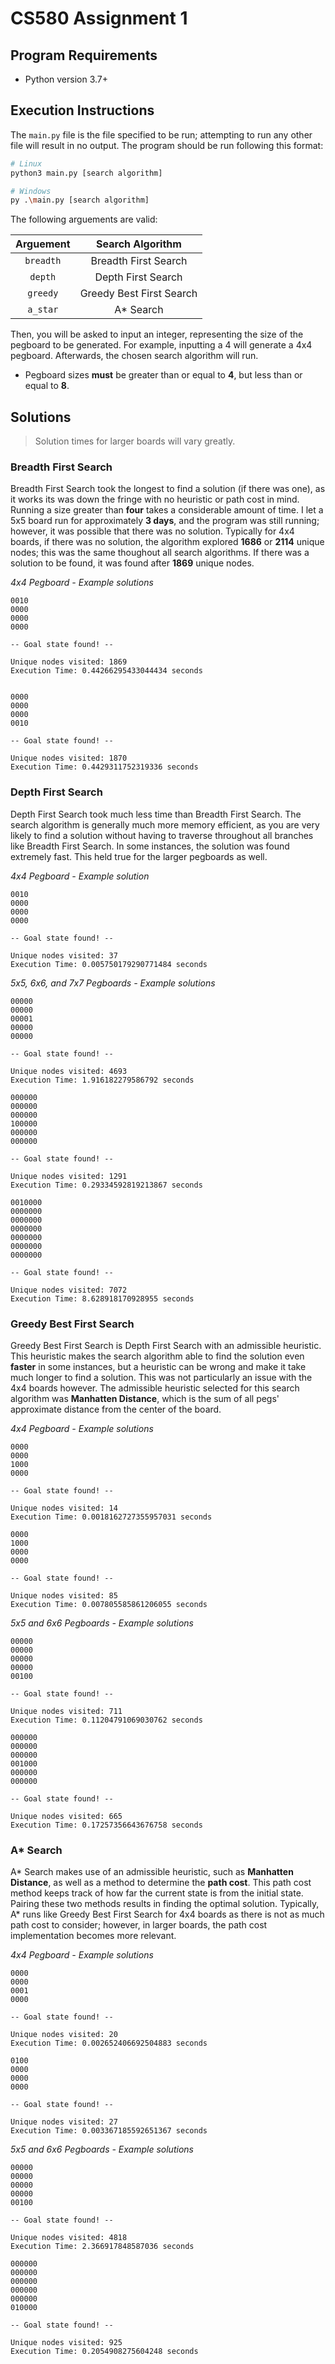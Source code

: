 # CS580 Assignment 1

## Program Requirements

- Python version 3.7+

## Execution Instructions

The `main.py` file is the file specified to be run; attempting to run any other file will result in no output. The program should be run following this format:

```bash
# Linux
python3 main.py [search algorithm]

# Windows
py .\main.py [search algorithm]
```

The following arguements are valid:

| Arguement      | Search Algorithm    
| :------------: | :-----------: 
| `breadth`      | Breadth First Search   
| `depth`        | Depth First Search
| `greedy`       | Greedy Best First Search  
| `a_star`       | A* Search 

Then, you will be asked to input an integer, representing the size of the pegboard to be generated. For example, inputting a 4 will generate a 4x4 pegboard. Afterwards, the chosen search algorithm will run.

- Pegboard sizes **must** be greater than or equal to **4**, but less than or equal to **8**.

## Solutions

> Solution times for larger boards will vary greatly.

### Breadth First Search

Breadth First Search took the longest to find a solution (if there was one), as it works its was down the fringe with no heuristic or path cost in mind. Running a size greater than **four** takes a considerable amount of time. I let a 5x5 board run for approximately **3 days**, and the program was still running; however, it was possible that there was no solution. Typically for 4x4 boards, if there was no solution, the algorithm explored **1686** or **2114** unique nodes; this was the same thoughout all search algorithms. If there was a solution to be found, it was found after **1869** unique nodes.

*4x4 Pegboard - Example solutions*

```
0010
0000
0000
0000

-- Goal state found! --
                        
Unique nodes visited: 1869
Execution Time: 0.44266295433044434 seconds


0000
0000
0000
0010

-- Goal state found! --
                        
Unique nodes visited: 1870
Execution Time: 0.4429311752319336 seconds
```

### Depth First Search

Depth First Search took much less time than Breadth First Search. The search algorithm is generally much more memory efficient, as you are very likely to find a solution without having to traverse throughout all branches like Breadth First Search. In some instances, the solution was found extremely fast. This held true for the larger pegboards as well.

*4x4 Pegboard - Example solution*

```
0010
0000
0000
0000

-- Goal state found! --
                        
Unique nodes visited: 37
Execution Time: 0.005750179290771484 seconds
```

*5x5, 6x6, and 7x7 Pegboards - Example solutions*

```
00000
00000
00001
00000
00000

-- Goal state found! --
                        
Unique nodes visited: 4693
Execution Time: 1.916182279586792 seconds
```

```
000000
000000
000000
100000
000000
000000

-- Goal state found! --
                        
Unique nodes visited: 1291
Execution Time: 0.29334592819213867 seconds
```

```
0010000
0000000
0000000
0000000
0000000
0000000
0000000

-- Goal state found! --
                        
Unique nodes visited: 7072
Execution Time: 8.628918170928955 seconds
```

### Greedy Best First Search

Greedy Best First Search is Depth First Search with an admissible heuristic. This heuristic makes the search algorithm able to find the solution even **faster** in some instances, but a heuristic can be wrong and make it take much longer to find a solution. This was not particularly an issue with the 4x4 boards however. The admissible heuristic selected for this search algorithm was **Manhatten Distance**, which is the sum of all pegs' approximate distance from the center of the board.

*4x4 Pegboard - Example solutions*

```
0000
0000
1000
0000

-- Goal state found! --

Unique nodes visited: 14
Execution Time: 0.0018162727355957031 seconds
```

```
0000
1000
0000
0000

-- Goal state found! --

Unique nodes visited: 85
Execution Time: 0.007805585861206055 seconds
```

*5x5 and 6x6 Pegboards - Example solutions*

```
00000
00000
00000
00000
00100

-- Goal state found! --

Unique nodes visited: 711
Execution Time: 0.11204791069030762 seconds
```

```
000000
000000
000000
001000
000000
000000

-- Goal state found! --
                        
Unique nodes visited: 665
Execution Time: 0.17257356643676758 seconds
```

### A* Search

A* Search makes use of an admissible heuristic, such as **Manhatten Distance**, as well as a method to determine the **path cost**. This path cost method keeps track of how far the current state is from the initial state. Pairing these two methods results in finding the optimal solution. Typically, A* runs like Greedy Best First Search for 4x4 boards as there is not as much path cost to consider; however, in larger boards, the path cost implementation becomes more relevant.

*4x4 Pegboard - Example solutions*

```
0000
0000
0001
0000

-- Goal state found! --
                        
Unique nodes visited: 20
Execution Time: 0.002652406692504883 seconds
```

```
0100
0000
0000
0000

-- Goal state found! --
                        
Unique nodes visited: 27
Execution Time: 0.003367185592651367 seconds
```

*5x5 and 6x6 Pegboards - Example solutions*

```
00000
00000
00000
00000
00100

-- Goal state found! --
                        
Unique nodes visited: 4818
Execution Time: 2.366917848587036 seconds
```

```
000000
000000
000000
000000
000000
010000

-- Goal state found! --
                        
Unique nodes visited: 925
Execution Time: 0.2054908275604248 seconds
```